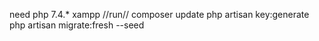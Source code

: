 need php 7.4.* 
xampp 
//run//
composer update 
php artisan key:generate 
php artisan migrate:fresh --seed 
